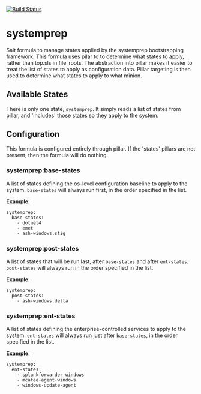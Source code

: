 [![Build Status](https://travis-ci.org/plus3it/systemprep-formula.svg)](https://travis-ci.org/plus3it/systemprep-formula)

# systemprep

Salt formula to manage states applied by the systemprep bootstrapping
framework. This formula uses pilar to to determine what states to apply,
rather than top.sls in file_roots. The abstraction into pillar makes it easier
to treat the list of states to apply as configuration data. Pillar targeting
is then used to determine what states to apply to what minion.


## Available States

There is only one state, `systemprep`. It simply reads a list of states from
pillar, and 'includes' those states so they apply to the system.


## Configuration

This formula is configured entirely through pillar. If the 'states' pillars
are not present, then the formula will do nothing.


### systemprep:base-states

A list of states defining the os-level configuration baseline to apply to the
system. `base-states` will always run first, in the order specified in the
list.

**Example**:

```
systemprep:
  base-states:
    - dotnet4
    - emet
    - ash-windows.stig
```


### systemprep:post-states

A list of states that will be run last, after `base-states` and after
`ent-states`. `post-states` will always run in the order specified in the
list.

**Example**:

```
systemprep:
  post-states:
    - ash-windows.delta
```


### systemprep:ent-states

A list of states defining the enterprise-controlled services to apply to the
system. `ent-states` will always run just after `base-states`, in the order
specified in the list.

**Example**:

```
systemprep:
  ent-states:
    - splunkforwarder-windows
    - mcafee-agent-windows
    - windows-update-agent
```
